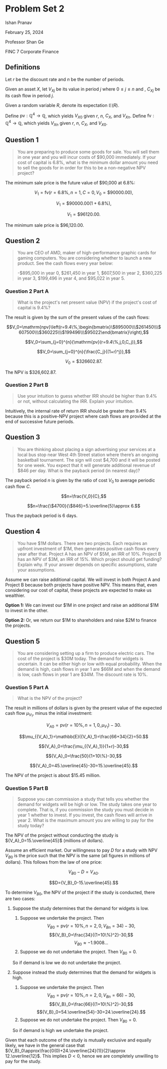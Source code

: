 # Problem Set 2

Ishan Pranav

February 25, 2024

Professor Shan Ge

FINC 7 Corporate Finance

## Definitions

Let $r$ be the discount rate and $n$ be the number of periods.

Given an asset $X$, let ${V_X}_j$ be its value in period $j$ where $0\leq j\leq
n$ and , ${C_X}_j$ be its cash flow in period $j$.

Given a random variable $R$, denote its expectation $\mathbb{E}(R)$.

Define $\mathrm{pv}:\mathbb{Q}^4\to\mathbb{Q}$, which yields ${V_X}_0$ given
$r$, $n$, $C_X$, and ${V_X}_n$. Define $\mathrm{fv}:\mathbb{Q}^4\to\mathbb{Q}$,
which yields ${V_X}_n$ given $r$, $n$, $C_X$, and ${V_X}_0$.

## Question 1

> You are preparing to produce some goods for sale. You will sell them in one
> year and you will incur costs of \$90,000 immediately. If your cost of capital
> is 6.8\%, what is the minimum dollar amount you need to sell the goods for in
> order for this to be a non-negative NPV project?

The minimum sale price is the future value of \$90,000 at 6.8\%:

$$V_1=\mathrm{fv}(r=6.8\%,n=1,C=0,V_0=\$90000.00),$$

$$V_1=\$90000.00(1+6.8\%),$$

$$V_1=\$96120.00.$$

The minimum sale price is \$96,120.00.

## Question 2

> You are CEO of AMD, maker of high-performance graphic cards for gaming
> computers. You are considering whether to launch a new product. See the cash
> flows every year below:
>
> -\$895,000 in year 0, \$261,450 in year 1, \$607,500 in year 2, \$360,225 in
> year 3, \$199,496 in year 4, and \$95,022 in year 5.

### Question 2 Part A

> What is the project's net present value (NPV) if the project's cost of capital
> is 9.4\%?

The result is given by the sum of the present values of the cash flows:

$$V_0=\mathrm{npv}\left(r=9.4\%,\begin{bmatrix}\$895000\\\$261450\\\$607500\\\$360225\\\$199496\\\$95022\end{bmatrix}\right),$$

$$V_0=\sum_{j=0}^{n}{\mathrm{pv}(r=9.4\%,j,0,C_j)},$$

$$V_0=\sum_{j=0}^{n}{\frac{C_j}{(1+r)^j}},$$

$$V_0=\$326602.87.$$

The NPV is \$326,602.87.

### Question 2 Part B

> Use your intuition to guess whether IRR should be higher than 9.4% or not,
> without calculating the IRR. Explain your intuition.

Intuitively, the internal rate of return IRR should be greater than 9.4\%
because this is a positive-NPV project where cash flows are provided at the end
of successive future periods.

## Question 3

> You are thinking about placing a sign advertising your services at a local bus
> stop near West 4th Street station where there’s an ongoing basketball
> tournament. The sign will cost \$4,700 and it will be posted for one week. You
> expect that it will generate additional revenue of \$846 per day. What is the
> payback period (in nearest day)?

The payback period $n$ is given by the ratio of cost $V_0$ to average periodic
cash flow $C$.

$$n=\frac{V_0}{C},$$

$$n=\frac{\$4700}{\$846}=5.\overline{5}\approx 6.$$

Thus the payback period is 6 days.

## Question 4

> You have \$1M dollars. There are two projects. Each requires an upfront
> investment of \$1M, then generates positive cash flows every year after that.
> Project A has an NPV of \$5M, an IRR of 10\%. Project B has an NPV of \$3M, an
> IRR of 15\%. Which project should get funding? Explain why. If your answer
> depends on specific assumptions, state your assumptions.

Assume we can raise additional capital. We will invest in both Project A and
Project B because both projects have positive NPV. This means that, even
considering our cost of capital, these projects are expected to make us
wealthier.

**Option 1:** We can invest our \$1M in one project and raise an additional \$1M
to invest in the other.

**Option 2:** Or, we return our \$1M to shareholders and raise \$2M to finance
the projects.

## Question 5

> You are considering setting up a firm to produce electric cars. The cost of
> the project is \$30M today. The demand for widgets is uncertain. It can be
> either high or low with equal probability. When the demand is high, cash flows
> in year 1 are \$66M and when the demand is low, cash flows in year 1 are
> \$34M. The discount rate is 10\%.

### Question 5 Part A

> What is the NPV of the project?

The result in millions of dollars is given by the present value of the expected
cash flow $\mu_{V_1}$, minus the initial investment:

$${V_A}_0=\mathrm{pv}(r=10\%,n=1,0,\mu_{V_1})-30.$$

$$\mu_{{V_A}_1}=\mathbb{E}({V_A}_1)=\frac{66+34}{2}=50.$$

$${V_A}_0=\frac{\mu_{{V_A}_1}}{1+r}-30,$$

$${V_A}_0=\frac{50}{1+10\%}-30,$$

$${V_A}_0=45.\overline{45}-30=15.\overline{45}.$$

The NPV of the project is about $15.45 million.

### Question 5 Part B

> Suppose you can commission a study that tells you whether the demand for
> widgets will be high or low. The study takes one year to complete. That is, if
> you commission the study you must decide in year 1 whether to invest. If you
> invest, the cash flows will arrive in year 2. What is the maximum amount you
> are willing to pay for the study today?

The NPV of the project without conducting the study is
${V_A}_0=15.\overline{45}$ (millions of dollars).

Assume an efficient market. Our willingness to pay $D$ for a study with NPV
${V_B}_0$ is the price such that the NPV is the same (all figures in millions of
dollars). This follows from the law of one price:

$${V_B}_0-D={V_A}_0.$$

$$D={V_B}_0-15.\overline{45}.$$

To determine ${V_B}_0$, the NPV of the project if the study is conducted, there
are two cases:

1. Suppose the study determines that the demand for widgets is low.

   1. Suppose we undertake the project. Then
   $${V_B}_0=\mathrm{pv}(r=10\%,n=2,0,{V_B}_n=34)-30,$$
   $${V_B}_0=\frac{34}{(1+10\%)^2}-30,$$
   $${V_B}_0\approx-1.9008\dots$$
   2. Suppose we do not undertake the project. Then ${V_B}_0=0.$

   So if demand is low we do not undertake the project.

2. Suppose instead the study determines that the demand for widgets is high.

    1. Suppose we undertake the project. Then
    $${V_B}_0=\mathrm{pv}(r=10\%,n=2,0,{V_B}_n=66)-30,$$
    $${V_B}_0=\frac{66}{(1+10\%)^2}-30,$$
    $${V_B}_0=54.\overline{54}-30=24.\overline{24}.$$
    2. Suppose we do not undertake the project. Then ${V_B}_0=0.$

    So if demand is high we undertake the project.

Given that each outcome of the study is mutually exclusive and equally likely,
we have in the general case that
${V_B}_0\approx\frac{0(0)+24.\overline{24}(1)}{2}\approx 12.\overline{12}$. This
implies $D<0$, hence we are completely unwilling to pay for the study.

